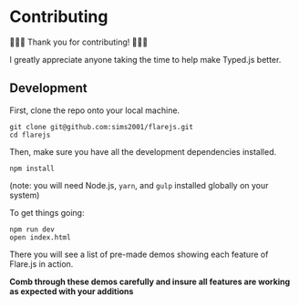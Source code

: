 # Contributing

🎉🎉🎉 Thank you for contributing! 🎉🎉🎉

I greatly appreciate anyone taking the time to help make Typed.js better.

## Development

First, clone the repo onto your local machine.

```
git clone git@github.com:sims2001/flarejs.git
cd flarejs
```

Then, make sure you have all the development dependencies installed.

```
npm install
```

(note: you will need Node.js, `yarn`, and `gulp` installed globally on your system)

To get things going:

```
npm run dev
open index.html
```

There you will see a list of pre-made demos showing each feature of Flare.js in action.

**Comb through these demos carefully and insure all features are working as expected with your additions**
